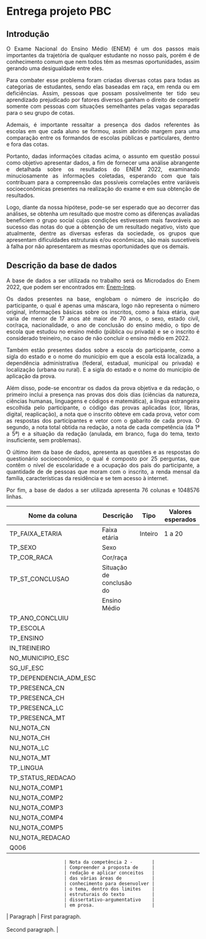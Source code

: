 # Entrega projeto PBC

## Introdução

<p align="justify"> O Exame Nacional do Ensino Médio (ENEM) é um dos passos mais importantes da
trajetória de qualquer estudante no nosso país, porém é de conhecimento comum que nem
todos têm as mesmas oportunidades, assim gerando uma desigualdade entre eles. </p>

<p align="justify"> Para combater esse problema foram criadas diversas cotas para todas as categorias de estudantes, sendo elas baseadas em raça, em renda ou em deficiências. Assim, pessoas que possam possivelmente ter tido seu aprendizado prejudicado por fatores diversos ganham o direito de competir somente com pessoas com situações semelhantes pelas vagas separadas para o seu grupo de cotas. </p>

<p align="justify"> Ademais, é importante ressaltar a presença dos dados referentes às escolas em que cada aluno se formou, assim abrindo margem para uma comparação entre os formandos de escolas públicas e particulares, dentro e fora das cotas. </p>

<p align="justify"> Portanto, dadas informações citadas acima, o assunto em questão possui como objetivo apresentar dados, a fim de fornecer uma análise abrangente e detalhada sobre os resultados do ENEM 2022, examinando minuciosamente as informações coletadas, esperando com que tais contribuam para a compreensão das possíveis correlações entre variáveis socioeconômicas presentes na realização do exame e em sua obtenção de resultados. </p>

<p align="justify"> Logo, diante da nossa hipótese, pode-se ser esperado que ao decorrer das análises, se obtenha um resultado que mostre como as diferenças avaliadas beneficiem o grupo social cujas condições estivessem mais favoráveis ao sucesso das notas do que a obtenção de um resultado negativo, visto que atualmente, dentre as diversas esferas da sociedade, os grupos que apresentam dificuldades estruturais e/ou econômicas, são mais suscetíveis à falha por não apresentarem as mesmas oportunidades que os demais. </p>

## Descrição da base de dados

<p align="justify"> A base de dados a ser utilizada no trabalho será os Microdados do Enem 2022, que podem ser encontrados em: <a href="https://www.gov.br/inep/pt-br/acesso-a-informacao/dados-abertos/microdados/enem" target="_blank">Enem-Inep</a>. </p>

<p align="justify"> Os dados presentes na base, englobam o número de inscrição do participante, o qual é apenas uma máscara, logo não representa o número original, informações básicas sobre os inscritos, como a faixa etária, que varia de menor de 17 anos até maior de 70 anos, o sexo, estado civil, cor/raça, nacionalidade, o ano de conclusão do ensino médio, o tipo de escola que estudou no ensino médio (pública ou privada) e se o inscrito é considerado treineiro, no caso de não concluir o ensino médio em 2022. </p>

<p align="justify"> Também estão presentes dados sobre a escola do participante, como a sigla do estado e o nome do município em que a escola está localizada, a dependência administrativa (federal, estadual, municipal ou privada) e localização (urbana ou rural). E  a sigla do estado e o nome do município de aplicação da prova. </p>

<p align="justify"> Além disso, pode-se encontrar os dados da prova objetiva e da redação, o primeiro inclui a presença nas provas dos dois dias (ciências da natureza, ciências humanas, linguagens e códigos e matemática), a língua estrangeira escolhida pelo participante, o código das provas aplicadas (cor, libras, digital, reaplicação), a nota que o inscrito obteve em cada prova, vetor com as respostas dos participantes e vetor com o gabarito de cada prova. O segundo, a nota total obtida na redação, a nota de cada competência (da 1ª a 5ª) e a situação da redação (anulada, em branco, fuga do tema, texto insuficiente, sem problemas). </p>

<p align="justify"> O último item da base de dados, apresenta as questões e as respostas do questionário socioeconômico, o qual é composto por 25 perguntas, que contêm o nível de escolaridade e a ocupação dos pais do participante, a quantidade de de pessoas que moram com o inscrito, a renda mensal da família, características da residência e se tem acesso à internet. </p>

<p align="justify"> Por fim, a base de dados a ser utilizada apresenta 76 colunas e 1048576 linhas. </p>



|  Nome da coluna        | Descrição                     | Tipo      | Valores esperados       | 
| ---------------------- | ----------------------------- | --------- | ----------------------- |
| TP_FAIXA_ETARIA        | Faixa etária                  | Inteiro   | 1 a 20
| TP_SEXO                | Sexo                          |           |
| TP_COR_RACA            | Cor/raça                      |           |
| TP_ST_CONCLUSAO        | Situação de conclusão do      |
|                        | Ensino Médio                            
| TP_ANO_CONCLUIU        |                                         
| TP_ESCOLA              |                                         
| TP_ENSINO              |                                         
| IN_TREINEIRO           |                                          
| NO_MUNICIPIO_ESC       |                                         
| SG_UF_ESC              |                                         
| TP_DEPENDENCIA_ADM_ESC |                                          
| TP_PRESENCA_CN         |                                          
| TP_PRESENCA_CH         |                                         
| TP_PRESENCA_LC         |                                         
| TP_PRESENCA_MT         |                                         
| NU_NOTA_CN             |                               
| NU_NOTA_CH             |                               
| NU_NOTA_LC             |                               
| NU_NOTA_MT             |                              
| TP_LINGUA              |                               
| TP_STATUS_REDACAO      |                               
| NU_NOTA_COMP1          |                               
| NU_NOTA_COMP2          |                               
| NU_NOTA_COMP3          |                               
| NU_NOTA_COMP4          |                              
| NU_NOTA_COMP5          |                               
| NU_NOTA_REDACAO        |                               
| Q006                   |                               
























                         | Nota da competência 2 -       |
                         | Compreender a proposta de     |
                         | redação e aplicar conceitos   |
                         | das várias áreas de           |
                         | conhecimento para desenvolver | 
                         | o tema, dentro dos limites    |
                         | estruturais do texto          |
                         | dissertativo-argumentativo    |
                         | em prosa.                     |

| Paragraph   | First paragraph. <br><br> Second paragraph. |
